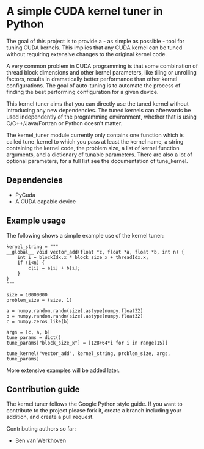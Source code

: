 
A simple CUDA kernel tuner in Python
====================================

The goal of this project is to provide a - as simple as possible - tool
for tuning CUDA kernels. This implies that any CUDA kernel can be tuned
without requiring extensive changes to the original kernel code.

A very common problem in CUDA programming is that some combination of
thread block dimensions and other kernel parameters, like tiling or
unrolling factors, results in dramatically better performance than other
kernel configurations. The goal of auto-tuning is to automate the
process of finding the best performing configuration for a given device.

This kernel tuner aims that you can directly use the tuned kernel
without introducing any new dependencies. The tuned kernels can
afterwards be used independently of the programming environment, whether
that is using C/C++/Java/Fortran or Python doesn't matter.

The kernel_tuner module currently only contains one function which is called
tune_kernel to which you pass at least the kernel name, a string
containing the kernel code, the problem size, a list of kernel function
arguments, and a dictionary of tunable parameters. There are also a lot
of optional parameters, for a full list see the documentation of
tune_kernel.

Dependencies
------------
 * PyCuda
 * A CUDA capable device

Example usage
-------------
The following shows a simple example use of the kernel tuner:

    kernel_string = """
    __global__ void vector_add(float *c, float *a, float *b, int n) {
        int i = blockIdx.x * block_size_x + threadIdx.x;
        if (i<n) {
            c[i] = a[i] + b[i];
        }
    }
    """

    size = 10000000
    problem_size = (size, 1)

    a = numpy.random.randn(size).astype(numpy.float32)
    b = numpy.random.randn(size).astype(numpy.float32)
    c = numpy.zeros_like(b)

    args = [c, a, b]
    tune_params = dict()
    tune_params["block_size_x"] = [128+64*i for i in range(15)]

    tune_kernel("vector_add", kernel_string, problem_size, args, tune_params)

More extensive examples will be added later.


Contribution guide
------------------
The kernel tuner follows the Google Python style guide. If you want to
contribute to the project please fork it, create a branch including
your addition, and create a pull request.

Contributing authors so far:
* Ben van Werkhoven




